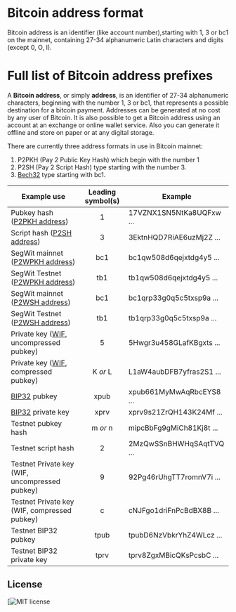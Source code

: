 # Bitcoin address format

Bitcoin address is an identifier (like account number),starting with 1, 3 or bc1 on the mainnet, containing 27-34 alphanumeric Latin characters and digits (except 0, O, I).

# Full list of Bitcoin address prefixes

A __Bitcoin address__, or simply __address__, is an identifier of 27-34 alphanumeric characters, beginning with the number 1, 3 or bc1, that represents a possible destination for a bitcoin payment. Addresses can be generated at no cost by any user of Bitcoin. It is also possible to get a Bitcoin address using an account at an exchange or online wallet service. Also you can generate it offline and store on paper or at any digital storage.

There are currently three address formats in use in Bitcoin mainnet:

1. P2PKH (Pay 2 Public Key Hash) which begin with the number 1
2. P2SH (Pay 2 Script Hash) type starting with the number 3.
3. [Bech32](https://en.bitcoin.it/wiki/Bech32) type starting with bc1.

Example use | Leading symbol(s) | Example
----------- | :---------------: | -------
Pubkey hash ([P2PKH address](https://en.bitcoin.it/wiki/Transaction#Pay-to-PubkeyHash)) | 1 | 17VZNX1SN5NtKa8UQFxw ...
Script hash ([P2SH address](https://en.bitcoin.it/wiki/Pay_to_script_hash)) | 3 | 3EktnHQD7RiAE6uzMj2Z ...
SegWit mainnet ([P2WPKH address](https://github.com/bitcoin/bips/blob/master/bip-0173.mediawiki)) | bc1 | bc1qw508d6qejxtdg4y5 ...
SegWit Testnet ([P2WPKH address](https://github.com/bitcoin/bips/blob/master/bip-0173.mediawiki)) | tb1 | tb1qw508d6qejxtdg4y5 ...
SegWit mainnet ([P2WSH address](https://github.com/bitcoin/bips/blob/master/bip-0173.mediawiki)) | bc1 | bc1qrp33g0q5c5txsp9a ...
SegWit Testnet ([P2WSH address](https://github.com/bitcoin/bips/blob/master/bip-0173.mediawiki)) | tb1 | tb1qrp33g0q5c5txsp9a ...
Private key ([WIF](https://en.bitcoin.it/wiki/Wallet_import_format), uncompressed pubkey) | 5 | 5Hwgr3u458GLafKBgxts ...
Private key ([WIF](https://en.bitcoin.it/wiki/Wallet_import_format), compressed pubkey) | K _or_ L | L1aW4aubDFB7yfras2S1 ...
[BIP32](https://en.bitcoin.it/wiki/BIP_0032) pubkey | xpub | xpub661MyMwAqRbcEYS8 ...
[BIP32](https://en.bitcoin.it/wiki/BIP_0032) private key | xprv | xprv9s21ZrQH143K24Mf ...
Testnet pubkey hash | m _or_ n | mipcBbFg9gMiCh81Kj8t ...
Testnet script hash | 2 | 2MzQwSSnBHWHqSAqtTVQ ...
Testnet Private key (WIF, uncompressed pubkey) | 9 | 92Pg46rUhgTT7romnV7i ...
Testnet Private key (WIF, compressed pubkey) | c | cNJFgo1driFnPcBdBX8B ...
Testnet BIP32 pubkey | tpub | tpubD6NzVbkrYhZ4WLcz ...
Testnet BIP32 private key | tprv | tprv8ZgxMBicQKsPcsbC ...

## License ##
[![MIT license](https://img.shields.io/badge/license-MIT-blue)
